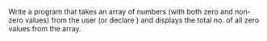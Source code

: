 Write a program that takes an array of numbers (with both zero and non-zero values) from the user (or declare ) and displays the total no. of all zero values from the array.


